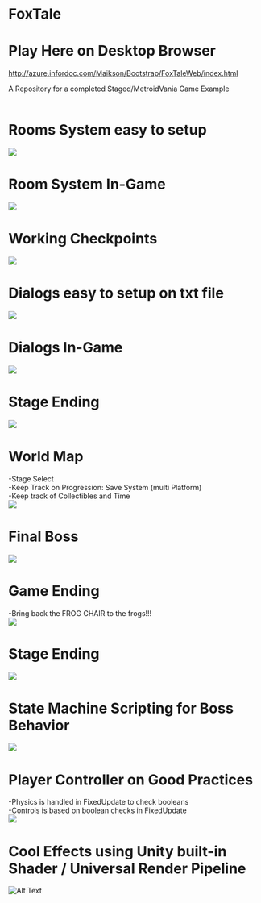 # FoxTale

# Play Here on Desktop Browser
http://azure.infordoc.com/Maikson/Bootstrap/FoxTaleWeb/index.html

A Repository for a completed Staged/MetroidVania Game Example
<br><br>

# Rooms System easy to setup
![](img/RoomsSystem.png)

# Room System In-Game
![](img/RoomsSystem_InGame.png)

# Working Checkpoints
![](img/Checkpoints.png)

# Dialogs easy to setup on txt file
![](img/txtExample.png)

# Dialogs In-Game
![](img/txt_InGame.png)

# Stage Ending
![](img/Finishing_Stages.png)

# World Map
-Stage Select<br>
-Keep Track on Progression: Save System (multi Platform)<br>
-Keep track of Collectibles and Time<br>
![](img/Wolrd_Map.png)

# Final Boss
![](img/FinalBoss.png)

# Game Ending
-Bring back the FROG CHAIR to the frogs!!!<br>
![](img/FrogChairIsFound.png)

# Stage Ending
![](img/Finishing_Stages.png)

# State Machine Scripting for Boss Behavior
![](img/BehaviorStateMachine.png)

# Player Controller on Good Practices
-Physics is handled in FixedUpdate to check booleans<br>
-Controls is based on boolean checks in FixedUpdate<br>
![](img/PlayerPhysics.png)

# Cool Effects using Unity built-in Shader / Universal Render Pipeline
![Alt Text](https://media.giphy.com/media/UsAGaiJuVnB1A6JwyY/giphy.gif)
